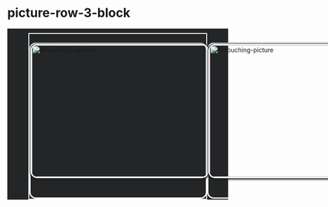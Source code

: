 # picture-row-3-block
<head>
  <style>
    .content-section{
  margin-top: 3%;
  padding-top: 2%;
  background-color: #242526;
  display: flex;
  position: relative;
  width: 100%; height: auto;
  flex-direction: column;
  justify-content: center;
  align-items: center;
}
.block-frame{
  width: 80%; height: 50%;
  border: 2px solid white;
  flex-direction: row;
  justify-content: space-around;
  display: flex;
}
.group-picture{
  width: 400px;
  height: 350px;
  border: 3px solid white;
  flex-direction: column;
  margin-top: 20px;
  border-radius: 15px;
}
.picture-frame{
  margin: auto;
  box-sizing: box-border;
  position: relative;
  display: flex;
  cursor: not-allowed;
}
.cropped-picture{
    margin: 0;
    width: 400px; /* width of container */
    height: 300px; /* height of container */
    object-fit: cover;
    object-position: 50% 50%;
    border: 3px solid white;
    margin: auto;
    border-radius: 15px;
    box-shadow: 1px 1px 4px 2px;
}
  </style>
</head>
<body>
  <section class="content-section">
      <div id="first-block-frame" class="block-frame">
        <div class="group-picture"><figure class="picture-frame">
          <img src="https://i.ibb.co/2NJpsJf/89204182-2863432020369406-4825286682066550784-o.jpg" class="cropped-picture" alt="Retouching-picture">
        </figure></div>
        <div class="group-picture"><figure class="picture-frame">
          <img src="https://i.ibb.co/QNy2GGn/90087152-2863431160369492-4608943363981312000-o.jpg" class="cropped-picture" alt="Retouching-picture">
        </figure></div>
        <div class="group-picture"><figure class="picture-frame">
          <img src="https://i.ibb.co/rfRcMjR/113268904-3213007625411842-2886781791141652697-o.jpg" class="cropped-picture" alt="Retouching-picture">
        </figure></div>
      </div>
  </section>
</body>
